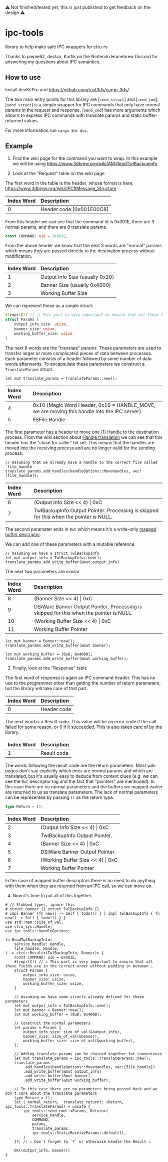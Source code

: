 ⚠️ Not finished/tested yet, this is just published to get feedback on the design ⚠️
# ipc-tools
library to help make safe IPC wrappers for ctru-rs

Thanks to piepie62, declan, Kartik on the Nintendo Homebrew Discord for answering my questions about IPC semantics.

## How to use

Install devKitPro and <https://github.com/rust3ds/cargo-3ds/>.

The two main entry points for this library are [`send_struct`] and [`send_cmd`]. [`send_struct`] is a simple wrapper for IPC commands that only have normal params in the request and response. [`send_cmd`] has more arguments which allow it to express IPC commands with translate params and static buffer-returned values.

For more information run `cargo 3ds doc`.

## Example

1. Find the wiki page for the command you want to wrap. In this example we will be using <https://www.3dbrew.org/wiki/AM:ReadTwlBackupInfo>.

2. Look at the "Request" table on the wiki page

The first word in the table is the header, whose format is here: <https://www.3dbrew.org/wiki/IPC#Message_Structure>

|Index Word |Description|
|:----|:----|
|0 |Header code \[0x001E00C8\]|

From this header we can see that the command id is 0x001E, there are 3 normal params, and there are 8 translate params.

```rust
const COMMAND: u16 = 0x001E;
```

From the above header we know that the next 3 words are "normal" params which means they are passed directly to the destination process without modification.

|Index Word |Description|
|:----|:----|
|1 |Output Info Size (usually 0x20)|
|2 |Banner Size (usually 0x4000)|
|3 |Working Buffer Size|

We can represent these as a simple struct:

```rust
#[repr(C)] // ⚠️ This part is very important to ensure that all these fields are in the correct order without padding in between ⚠️
struct Params {
    output_info_size: usize,
    banner_size: usize,
    working_buffer_size: usize
}
```

The next 8 words are the "translate" params. These parameters are used to transfer larger or more complicated pieces of data between processes. Each parameter consists of a header followed by some number of data words afterwards. To encapsulate these parameters we construct a `TranslateParams` struct.

```rust,ignore
let mut translate_params = TranslateParams::new();
```

|Index Word |Description|
|:----|:----|
|4 |0x10 (Magic Word Header, 0x10 = HANDLE_MOVE, we are moving this handle into the IPC server)|
|5 |FSFile Handle|

The first parameter has a header to move one (1) Handle to the destination process. From the wiki section about [Handle translation](https://www.3dbrew.org/wiki/IPC#Handle_Translation) we can see that this header has the "close for caller" bit set. This means that the handles are moved into the receiving process and are no longer valid for the sending process.

```rust,ignore
// Assuming that we already have a handle to the correct file called `file_handle`
translate_params.add_handles(HandleOptions::MoveHandles, vec![file_handle]);
```

|Index Word |Description|
|:----|:----|
|6 |(Output Info Size << 4) \| 0xC|
|7 |TwlBackupInfo Output Pointer. Processing is skipped for this when the pointer is NULL.|

The second parameter ends in `0xC` which means it's a write-only [mapped buffer descriptor](https://www.3dbrew.org/wiki/IPC#Buffer_Mapping_Translation).

We can add one of these parameters with a mutable reference.

```rust,ignore
// Assuming we have a struct TwlBackupInfo
let mut output_info = TwlBackupInfo::new();
translate_params.add_write_buffer(&mut output_info)
```

The next two parameters are similar

|Index Word |Description|
|:----|:----|
|8 |(Banner Size << 4) \| 0xC|
|9 |DSiWare Banner Output Pointer. Processing is skipped for this when the pointer is NULL.|
|10 |(Working Buffer Size << 4) \| 0xC|
|11 |Working Buffer Pointer |

```rust,ignore
let mut banner = Banner::new();
translate_params.add_write_buffer(&mut banner);

let mut working_buffer = [0u8; 0x4000];
translate_params.add_write_buffer(&mut working_buffer);
```

3. Finally, look at the "Response" table

The first word of response is again an IPC command header. This has no use to the programmer other than getting the number of return parameters, but the library will take care of that part.

|Index Word |Description|
|:----|:----|
|0 |Header code|

The next word is a Result code. This value will be an error code if the call failed for some reason, or 0 if it succeeded. This is also taken care of by the library.

|Index Word |Description|
|:----|:----|
|1 |Result code|

The words following the result code are the return parameters. Most wiki pages don't say explicitly which ones are normal params and which are translated, but it's usually easy to deduce from context clues (e.g. we can see the `0xC` descriptor tag and the fact that "pointers" are mentioned). In this case there are no normal parameters and the buffers we mapped earlier are returned to us as translate parameters. The lack of normal parameters can be represented by passing `()` as the return type.

```rust
type Return = ();
```

|Index Word |Description|
|:----|:----|
|2 |(Output Info Size << 4) \| 0xC|
|3 |TwlBackupInfo Output Pointer.|
|4 |(Banner Size << 4) \| 0xC|
|5 |DSiWare Banner Output Pointer.|
|6 |(Working Buffer Size << 4) \| 0xC|
|7 |Working Buffer Pointer |

In the case of mapped buffer descriptors there is no need to do anything with them when they are returned from an IPC call, so we can move on.

4. Now it's time to put all of this together.

```rust,no_run
# // Stubbed types, ignore this
# struct Banner {} struct TwlBackupInfo {}
# impl Banner {fn new() -> Self { todo!() } } impl TwlBackupInfo { fn new() -> Self { todo!() } }
use std::mem::size_of_val;
use ctru_sys::Handle;
use ipc_tools::HandleOptions;

fn ReadTwlBackupInfo(
    service_handle: Handle,
    file_handle: Handle,
) -> ctru::Result<(TwlBackupInfo, Banner)> {
    const COMMAND: u16 = 0x001E;
    #[repr(C)] // ⚠️ This part is very important to ensure that all these fields are in the correct order without padding in between ⚠️
    struct Params {
        output_info_size: usize,
        banner_size: usize,
        working_buffer_size: usize,
    }

    // Assuming we have some structs already defined for these parameters
    let mut output_info = TwlBackupInfo::new();
    let mut banner = Banner::new();
    let mut working_buffer = [0u8; 0x4000];

    // Construct the normal parameters
    let params = Params {
        output_info_size: size_of_val(&output_info),
        banner_size: size_of_val(&banner),
        working_buffer_size: size_of_val(&working_buffer),
    };

    // Adding translate params can be chained together for convenience
    let mut translate_params = ipc_tools::TranslateParams::new();
    translate_params
        .add_handles(HandleOptions::MoveHandles, vec![file_handle])
        .add_write_buffer(&mut output_info)
        .add_write_buffer(&mut banner)
        .add_write_buffer(&mut working_buffer);

    // In this case there are no parameters being passed back and we don't care about the translate parameters 
    type Return = ();
    let (_normal_return, _translate_return): (Return, ipc_tools::TranslateParams) = unsafe {
        ipc_tools::send_cmd::<Params, Return>(
            service_handle,
            COMMAND,
            params,
            translate_params,
            ipc_tools::StaticReceiveParams::default(),
        )
    }?; // ⚠️ Don't forget to `?` or otherwise handle the Result ⚠️

    Ok((output_info, banner))
}
```
